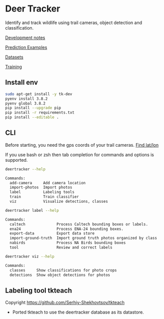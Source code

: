 # Deer Tracker

Identify and track wildlife using trail cameras, object detection and classification.

[Development notes](docs/NOTES.md)

[Prediction Examples](docs/EXAMPLES.md)

[Datasets](docs/DATASETS.md)

[Training](docs/TRAINING.md)

## Install env

```bash
sudo apt-get install -y tk-dev
pyenv install 3.8.2
pyenv global 3.8.2
pip install --upgrade pip
pip install -r requirements.txt
pip install --editable .
```

## CLI

Before starting, you need the gps coords of your trail cameras. [Find lat/lon](https://www.latlong.net/)

If you use bash or zsh then tab completion for commands and options is supported.

```bash
deertracker --help

Commands:
  add-camera     Add camera location
  import-photos  Import photos
  label          Labeling tools
  train          Train classifier
  viz            Visualize detections, classes
```

```bash
deertracker label --help

Commands:
  caltech              Process Caltech bounding boxes or labels.
  ena24                Process ENA-24 bounding boxes.
  export-data          Export data store
  import-ground-truth  Import ground truth photos organized by class
  nabirds              Process NA Birds bounding boxes
  tool                 Review and correct labels
```

```bash
deertracker viz --help

Commands:
  classes     Show classifications for photo crops
  detections  Show object detections for photos
```

## Labeling tool tkteach

Copyright https://github.com/Serhiy-Shekhovtsov/tkteach

* Ported tkteach to use the deertracker database as its datastore.
